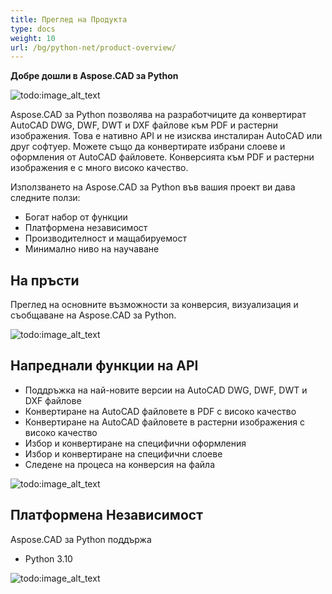 ```yaml
---
title: Преглед на Продукта
type: docs
weight: 10
url: /bg/python-net/product-overview/
---
```


**Добре дошли в Aspose.CAD за Python**

![todo:image_alt_text](/_assets/product-overview_1.png)

Aspose.CAD за Python позволява на разработчиците да конвертират AutoCAD DWG, DWF, DWT и DXF файлове към PDF и растерни изображения. Това е нативно API и не изисква инсталиран AutoCAD или друг софтуер. Можете също да конвертирате избрани слоеве и оформления от AutoCAD файловете. Конверсията към PDF и растерни изображения е с много високо качество.

Използването на Aspose.CAD за Python във вашия проект ви дава следните ползи:

- Богат набор от функции
- Платформена независимост
- Производителност и мащабируемост
- Минимално ниво на научаване




## **На пръсти**
Преглед на основните възможности за конверсия, визуализация и съобщаване на Aspose.CAD за Python.

![todo:image_alt_text](/_assets/product-overview_2.png)
## **Напреднали функции на API**
- Поддръжка на най-новите версии на AutoCAD DWG, DWF, DWT и DXF файлове
- Конвертиране на AutoCAD файловете в PDF с високо качество
- Конвертиране на AutoCAD файловете в растерни изображения с високо качество
- Избор и конвертиране на специфични оформления
- Избор и конвертиране на специфични слоеве
- Следене на процеса на конверсия на файла

![todo:image_alt_text](/_assets/product-overview_3.png)

## **Платформена Независимост**
Aspose.CAD за Python поддържа

- Python 3.10

![todo:image_alt_text](/_assets/product-overview_4.png)
